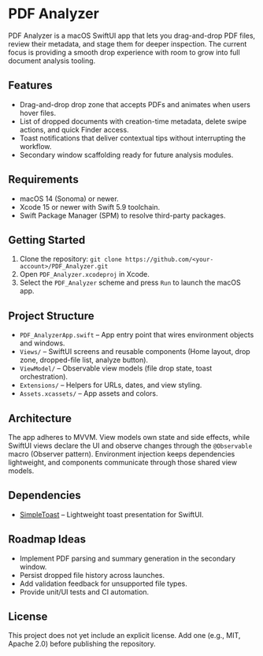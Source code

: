 # PDF Analyzer

PDF Analyzer is a macOS SwiftUI app that lets you drag-and-drop PDF files, review their metadata, and stage them for deeper inspection. The current focus is providing a smooth drop experience with room to grow into full document analysis tooling.

## Features
- Drag-and-drop drop zone that accepts PDFs and animates when users hover files.
- List of dropped documents with creation-time metadata, delete swipe actions, and quick Finder access.
- Toast notifications that deliver contextual tips without interrupting the workflow.
- Secondary window scaffolding ready for future analysis modules.

## Requirements
- macOS 14 (Sonoma) or newer.
- Xcode 15 or newer with Swift 5.9 toolchain.
- Swift Package Manager (SPM) to resolve third-party packages.

## Getting Started
1. Clone the repository: `git clone https://github.com/<your-account>/PDF_Analyzer.git`
2. Open `PDF_Analyzer.xcodeproj` in Xcode.
3. Select the `PDF_Analyzer` scheme and press `Run` to launch the macOS app.

## Project Structure
- `PDF_AnalyzerApp.swift` – App entry point that wires environment objects and windows.
- `Views/` – SwiftUI screens and reusable components (Home layout, drop zone, dropped-file list, analyze button).
- `ViewModel/` – Observable view models (file drop state, toast orchestration).
- `Extensions/` – Helpers for URLs, dates, and view styling.
- `Assets.xcassets/` – App assets and colors.

## Architecture
The app adheres to MVVM. View models own state and side effects, while SwiftUI views declare the UI and observe changes through the `@Observable` macro (Observer pattern). Environment injection keeps dependencies lightweight, and components communicate through those shared view models.

## Dependencies
- [SimpleToast](https://github.com/thomasvisser/SwiftUI-Toast) – Lightweight toast presentation for SwiftUI.

## Roadmap Ideas
- Implement PDF parsing and summary generation in the secondary window.
- Persist dropped file history across launches.
- Add validation feedback for unsupported file types.
- Provide unit/UI tests and CI automation.

## License
This project does not yet include an explicit license. Add one (e.g., MIT, Apache 2.0) before publishing the repository.
